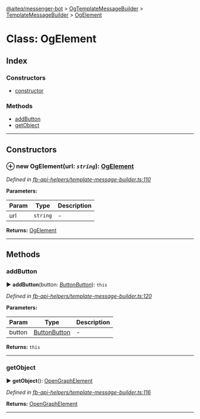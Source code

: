 [@aiteq/messenger-bot](../README.md) > [OgTemplateMessageBuilder](../classes/ogtemplatemessagebuilder.md) > [TemplateMessageBuilder](../modules/ogtemplatemessagebuilder.templatemessagebuilder.md) > [OgElement](../classes/ogtemplatemessagebuilder.templatemessagebuilder.ogelement.md)



# Class: OgElement

## Index

### Constructors

* [constructor](ogtemplatemessagebuilder.templatemessagebuilder.ogelement.md#constructor)


### Methods

* [addButton](ogtemplatemessagebuilder.templatemessagebuilder.ogelement.md#addbutton)
* [getObject](ogtemplatemessagebuilder.templatemessagebuilder.ogelement.md#getobject)



---
## Constructors
<a id="constructor"></a>


### ⊕ **new OgElement**(url: *`string`*): [OgElement](ogtemplatemessagebuilder.templatemessagebuilder.ogelement.md)



*Defined in [fb-api-helpers/template-message-builder.ts:110](https://github.com/aiteq/messenger-bot/blob/a540dbb/src/fb-api-helpers/template-message-builder.ts#L110)*



**Parameters:**

| Param | Type | Description |
| ------ | ------ | ------ |
| url | `string`   |  - |





**Returns:** [OgElement](ogtemplatemessagebuilder.templatemessagebuilder.ogelement.md)

---


## Methods
<a id="addbutton"></a>

###  addButton

► **addButton**(button: *[Button](templatemessagebuilder.button.md)[Button](../modules/send.md#button)*): `this`




*Defined in [fb-api-helpers/template-message-builder.ts:120](https://github.com/aiteq/messenger-bot/blob/a540dbb/src/fb-api-helpers/template-message-builder.ts#L120)*



**Parameters:**

| Param | Type | Description |
| ------ | ------ | ------ |
| button | [Button](templatemessagebuilder.button.md)[Button](../modules/send.md#button)   |  - |





**Returns:** `this`





___

<a id="getobject"></a>

###  getObject

► **getObject**(): [OpenGraphElement](../interfaces/send.opengraphelement.md)




*Defined in [fb-api-helpers/template-message-builder.ts:116](https://github.com/aiteq/messenger-bot/blob/a540dbb/src/fb-api-helpers/template-message-builder.ts#L116)*





**Returns:** [OpenGraphElement](../interfaces/send.opengraphelement.md)





___


